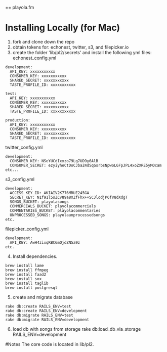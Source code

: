 == playola.fm

# Installing Locally (for Mac)

1) fork and clone down the repo
2) obtain tokens for: echonest, twitter, s3, and filepicker.io
3) create the folder 'lib/pl2/secrets' and install the following yml files:
echonest_config.yml
```
development:
  API_KEY: xxxxxxxxxxx 
  CONSUMER_KEY: xxxxxxxxxxx 
  SHARED_SECRET: xxxxxxxxxxx
  TASTE_PROFILE_ID: xxxxxxxxxxx

test:
  API_KEY: xxxxxxxxxxx 
  CONSUMER_KEY: xxxxxxxxxxx 
  SHARED_SECRET: xxxxxxxxxxx
  TASTE_PROFILE_ID: xxxxxxxxxxx

production:
  API_KEY: xxxxxxxxxxx 
  CONSUMER_KEY: xxxxxxxxxxx 
  SHARED_SECRET: xxxxxxxxxxx
  TASTE_PROFILE_ID: xxxxxxxxxxx
```
twitter_config.yml
```
development:
  CONSUMER_KEY: NSeYUCdIxxzo79Lg7UD9y6AlB
  CONSUMER_SECRET: ezyiyhoCtDoCJbaZ4dSqGsrbsNpwoLGFpJPL4xoZXRE5yMOcam
etc...
```
s3_config.yml
```
development:
  ACCESS_KEY_ID: AKIAIV2K776MRUE245GA
  SECRET_KEY: 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
  SONGS_BUCKET: playolasongs
  COMMERCIALS_BUCKET: playolacommercials
  COMMENTARIES_BUCKET: playolacommentaries
  UNPROCESSED_SONGS: playolaunprocessedsongs
etc.
```
filepicker_config.yml
```
development:
  API_KEY: AwH4zixqRBC6mOjdZN5a9z
etc.
```

4) Install dependencies.
  ```
  brew install lame
  brew install ffmpeg
  brew install faad2
  brew install sox
  brew install taglib
  brew install postgresql
  ```

5) create and migrate database
```
rake db:create RAILS_ENV=test
rake db:create RAILS_ENV=development
rake db:migrate RAILS_ENV=test
rake db:migrate RAILS_ENV=development
```

6) load db with songs from storage
rake db:load_db_via_storage RAILS_ENV=development

#Notes
The core code is located in lib/pl2.  

